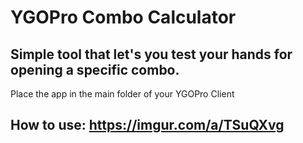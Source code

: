 # YGOPro Combo Calculator
## Simple tool that let's you test your hands for opening a specific combo.
Place the app in the main folder of your YGOPro Client
## How to use: https://imgur.com/a/TSuQXvg

